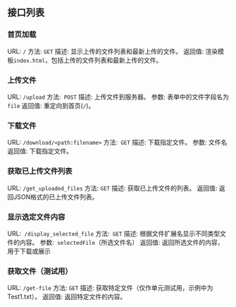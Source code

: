 ## 接口列表

### 首页加载

URL: ```/```
方法: ```GET```
描述: 显示上传的文件列表和最新上传的文件。
返回值: 渲染模板```index.html```，包括上传的文件列表和最新上传的文件。

### 上传文件

URL: ```/upload```
方法:``` POST```
描述: 上传文件到服务器。
参数: 表单中的文件字段名为```file```
返回值: 重定向到首页(```/```)。

### 下载文件

URL: ```/download/<path:filename>```
方法:``` GET```
描述: 下载指定文件。
参数: 文件名
返回值: 下载指定文件。

### 获取已上传文件列表

URL: ```/get_uploaded_files```
方法: ```GET```
描述: 获取已上传文件的列表。
返回值: 返回JSON格式的已上传文件列表。

### 显示选定文件内容

URL:``` /display_selected_file```
方法:``` GET```
描述: 根据文件扩展名显示不同类型文件的内容。
参数:``` selectedFile```（所选文件名）
返回值: 返回所选文件的内容，用于下载或展示

### 获取文件（测试用）

URL: ```/get-file```
方法: ```GET```
描述: 获取特定文件（仅作单元测试用，示例中为Test1.txt）。
返回值: 返回特定文件的内容。